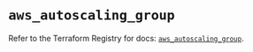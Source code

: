 # `aws_autoscaling_group`

Refer to the Terraform Registry for docs: [`aws_autoscaling_group`](https://registry.terraform.io/providers/hashicorp/aws/5.87.0/docs/resources/autoscaling_group).

